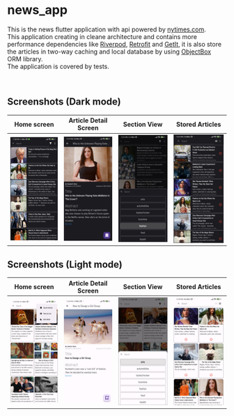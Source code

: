 # news_app

This is the news flutter application with api powered by [nytimes.com](https://developer.nytimes.com/apis).<br/>
This application creating in cleane architecture and contains more performance dependencies like [Riverpod](https://riverpod.dev/), [Retrofit]([https://riverpod.dev/](https://pub.dev/packages/retrofit)) and [GetIt](https://pub.dev/packages/get_it), it is also store the articles in two-way caching and local database by using [ObjectBox](https://objectbox.io/) ORM library.<br/>
The application is covered by tests.

  <br/>

## Screenshots (Dark mode)

Home screen                   | Article Detail Screen       |  Section View    |  Stored Articles
:-------------------------:|:-------------------------:|:-------------------------:|:-------------------------:
![](https://github.com/EngAhmadNajeeb/news_app/blob/master/screenshots/1.jpg?raw=true)|![](https://github.com/EngAhmadNajeeb/news_app/blob/master/screenshots/2.jpg?raw=true)|![](https://github.com/EngAhmadNajeeb/news_app/blob/master/screenshots/3.jpg?raw=true)|![](https://github.com/EngAhmadNajeeb/news_app/blob/master/screenshots/4.jpg?raw=true)

## Screenshots (Light mode)

Home screen            |   Article Detail Screen       |  Section View       |  Stored Articles
:-------------------------:|:-------------------------:|:-------------------------:|:-------------------------:
![](https://github.com/EngAhmadNajeeb/news_app/blob/master/screenshots/5.jpg?raw=true)|![](https://github.com/EngAhmadNajeeb/news_app/blob/master/screenshots/6.jpg?raw=true)|![](https://github.com/EngAhmadNajeeb/news_app/blob/master/screenshots/7.jpg?raw=true)|![](https://github.com/EngAhmadNajeeb/news_app/blob/master/screenshots/8.jpg?raw=true)

